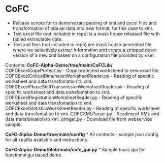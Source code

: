 # CoFC
  - Release scripts for to demonstrate parsing of xml and excel files and transformation of tabular data into new format, for this case to xml.
  - Test excel file (not included in repo) is a mask house released file with tabled extractable data. 
  - Text xml files (not included in repo) are mask house generated file where we selectively extract information and create a stripped down version of a new xml based on a configuration file provided by user.
    
Contents:
  **CoFC-Alpha-Demo/tree/main/CoFCLib/**
    COFCExcelCopyProtect.py - Copy protected worksheed to new excel file.
    COFCExcelCriticalDimensionWorksheetReader.py - Reading of specific worksheet and data transfomation to xml.
    COFCExcelPhaseShiftTransmissionWorksheetReader.py - Reading of specific worksheet and data transfomation to xml.
    COFCExcelRegistrationWorksheetReader.py - Reading of specific worksheet and data transfomation to xml.
    COFCExcelStatisticsWorksheetReader.py - Reading of specific worksheet and data transfomation to xml.
    COFCXMLParser.py - Reading of XML  and data transfomation to xml.
    plmget.py - Download file from webservice sample.
    
  **CoFC-Alpha-Demo/tree/main/config**
    * All contents - sample json config for all xpaths available and instructions.

  **CoFC-Alpha-Demo/blob/main/cofc_gui.py**
    * Sample basic gui for functional gui based demo.

    
